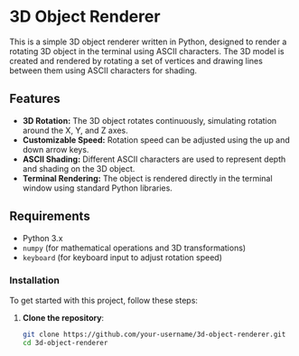 # 3D Object Renderer

This is a simple 3D object renderer written in Python, designed to render a rotating 3D object in the terminal using ASCII characters. The 3D model is created and rendered by rotating a set of vertices and drawing lines between them using ASCII characters for shading.

## Features

- **3D Rotation:** The 3D object rotates continuously, simulating rotation around the X, Y, and Z axes.
- **Customizable Speed:** Rotation speed can be adjusted using the up and down arrow keys.
- **ASCII Shading:** Different ASCII characters are used to represent depth and shading on the 3D object.
- **Terminal Rendering:** The object is rendered directly in the terminal window using standard Python libraries.

## Requirements

- Python 3.x
- `numpy` (for mathematical operations and 3D transformations)
- `keyboard` (for keyboard input to adjust rotation speed)

### Installation

To get started with this project, follow these steps:

1. **Clone the repository**:
   ```bash
   git clone https://github.com/your-username/3d-object-renderer.git
   cd 3d-object-renderer




 
 
